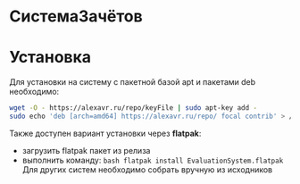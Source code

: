 # СистемаЗачётов
# Установка
Для установки на систему с пакетной базой apt и пакетами deb необходимо:
```bash
wget -O - https://alexavr.ru/repo/keyFile | sudo apt-key add -
sudo echo 'deb [arch=amd64] https://alexavr.ru/repo/ focal contrib' > /etc/apt/sources.list.d/myrepos.list
```
Также доступен вариант установки через **flatpak**:
- загрузить flatpak пакет из релиза
- выполнить команду: ```bash flatpak install EvaluationSystem.flatpak```
Для других систем необходимо собрать вручную из исходников
